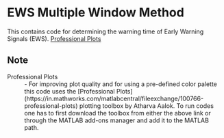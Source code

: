 # EWS Multiple Window Method
This contains code for determining the warning time of Early Warning Signals (EWS).
[Professional Plots](https://in.mathworks.com/matlabcentral/fileexchange/100766-professional-plots)

## Note
<dl>
  <dt>Professional Plots</dt>
  <dd>- For improving plot quality and for using a pre-defined color palette this code uses the [Professional Plots](https://in.mathworks.com/matlabcentral/fileexchange/100766-professional-plots) plotting toolbox by Atharva Aalok. To run codes one has to first download the toolbox from either the above link or through the MATLAB add-ons manager and add it to the MATLAB path.</dd>
</dl>
